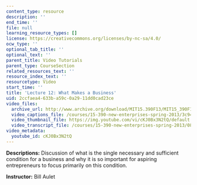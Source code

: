 ```yaml
---
content_type: resource
description: ''
end_time: ''
file: null
learning_resource_types: []
license: https://creativecommons.org/licenses/by-nc-sa/4.0/
ocw_type: ''
optional_tab_title: ''
optional_text: ''
parent_title: Video Tutorials
parent_type: CourseSection
related_resources_text: ''
resource_index_text: ''
resourcetype: Video
start_time: ''
title: 'Lecture 12: What Makes a Business'
uid: 2ccfaea4-633b-a59c-0a29-11dd0cad23ce
video_files:
  archive_url: http://www.archive.org/download/MIT15.390F13/MIT15_390F13_lec12_300k.mp4
  video_captions_file: /courses/15-390-new-enterprises-spring-2013/3c94bb3fea9a5090b501cbabd4c4f3f1_cKJ0Bx3N2tQ.vtt
  video_thumbnail_file: https://img.youtube.com/vi/cKJ0Bx3N2tQ/default.jpg
  video_transcript_file: /courses/15-390-new-enterprises-spring-2013/08f5ffddff786ab282d3d0bba9294327_cKJ0Bx3N2tQ.pdf
video_metadata:
  youtube_id: cKJ0Bx3N2tQ
---
```


**Descriptions:** Discussion of what is the single necessary and sufficient condition for a business and why it is so important for aspiring entrepreneurs to focus primarily on this condition.

**Instructor:** Bill Aulet

